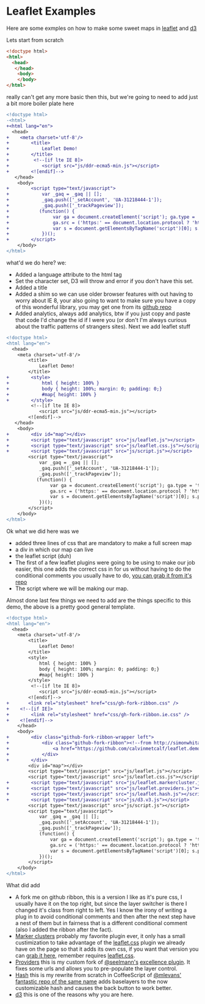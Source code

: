 Leaflet Examples
====
Here are some exmples on how to make some sweet maps in [leaflet](http://leafletjs.com/) and [d3](http://d3js.org)

Lets start from scratch
```html
<!doctype html>
<html>
  <head>
   </head>
    <body>
    </body>
</html>
```
really can't get any more basic then this, but we're going to need to add just a bit more boiler plate here
```diff
<!doctype html>
-<html>
+<html lang="en">
  <head>
+    <meta charset='utf-8'/>
+        <title>
+            Leaflet Demo!
+        </title>
+         <!--[if lte IE 8]>
+            <script src="js/ddr-ecma5-min.js"></script>
+        <![endif]-->    
   </head>
    <body>
+        <script type="text/javascript">
+            var _gaq = _gaq || [];
+            _gaq.push(['_setAccount', 'UA-31218444-1']);
+            _gaq.push(['_trackPageview']);
+           (function() {
+                var ga = document.createElement('script'); ga.type = 'text/javascript'; ga.async = true;
+                ga.src = ('https:' == document.location.protocol ? 'https://ssl' : 'http://www') + '.google-analytics.com/ga.js';
+                var s = document.getElementsByTagName('script')[0]; s.parentNode.insertBefore(ga, s);
+            })();
+        </script>
    </body>
</html>
```
what'd we do here?
we:
* Added a language attribute to the html tag
* Set the character set, D3 will throw and error if you don't have this set.
* Added a title
* Added a shim so we can use older browser features with out having to worry about IE 8, your also going to want to make sure you have a copy of this wonderful library, you may get one from its [github repo](https://github.com/ddrcode/ddr-ecma5)
* Added analytics, always add analytics, btw if you just copy and paste that code I'd change the id if I were you (or don't I'm always curious about the traffic patterns of strangers sites).
Next we add leaflet stuff

```diff
<!doctype html>
<html lang="en">
  <head>
    <meta charset='utf-8'/>
        <title>
            Leaflet Demo!
        </title>
+        <style>
+            html { height: 100% }
+            body { height: 100%; margin: 0; padding: 0;}
+            #map{ height: 100% }
+        </style>
         <!--[if lte IE 8]>
            <script src="js/ddr-ecma5-min.js"></script>
        <![endif]-->    
   </head>
    <body>
+        <div id="map"></div>
+        <script type="text/javascript" src="js/leaflet.js"></script>
+        <script type="text/javascript" src="js/leaflet.css.js"></script>
+        <script type="text/javascript" src="js/script.js"></script>
        <script type="text/javascript">
            var _gaq = _gaq || [];
            _gaq.push(['_setAccount', 'UA-31218444-1']);
            _gaq.push(['_trackPageview']);
           (function() {
                var ga = document.createElement('script'); ga.type = 'text/javascript'; ga.async = true;
                ga.src = ('https:' == document.location.protocol ? 'https://ssl' : 'http://www') + '.google-analytics.com/ga.js';
                var s = document.getElementsByTagName('script')[0]; s.parentNode.insertBefore(ga, s);
            })();
        </script>
    </body>
</html>
```
Ok what we did here was we
* added three lines of css that are mandatory to make a full screen map
* a div in which our map can live
* the leaflet script (duh)
* The first of a few leaflet plugins were going to be using to make our job easier, this one adds the correct css in for us without having to do the conditional comments you usually have to do, [you can grab it from it's repo](https://github.com/calvinmetcalf/leaflet.css)
* The script where we will be making our map.

Almost done last few things we need to add are the things specific to this demo, the above is a pretty good general template.

```diff
<!doctype html>
<html lang="en">
  <head>
    <meta charset='utf-8'/>
        <title>
            Leaflet Demo!
        </title>
        <style>
            html { height: 100% }
            body { height: 100%; margin: 0; padding: 0;}
            #map{ height: 100% }
        </style>
         <!--[if lte IE 8]>
            <script src="js/ddr-ecma5-min.js"></script>
        <![endif]-->     
+       <link rel="stylesheet" href="css/gh-fork-ribbon.css" />
+    <!--[if IE]>
+        <link rel="stylesheet" href="css/gh-fork-ribbon.ie.css" />
+    <![endif]-->
    </head>
    <body>
+        <div class="github-fork-ribbon-wrapper left">
+            <div class="github-fork-ribbon"><!--from http://simonwhitaker.github.com/github-fork-ribbon-css/ -->
+                <a href="https://github.com/calvinmetcalf/leaflet.demos">Fork me on GitHub</a>
+            </div>
+        </div>
        <div id="map"></div>
        <script type="text/javascript" src="js/leaflet.js"></script>
        <script type="text/javascript" src="js/leaflet.css.js"></script>
+        <script type="text/javascript" src="js/leaflet.markercluster.js"></script>
+        <script type="text/javascript" src="js/leaflet.providers.js"></script>
+        <script type="text/javascript" src="js/leaflet.hash.js"></script>
+        <script type="text/javascript" src="js/d3.v3.js"></script>
        <script type="text/javascript" src="js/script.js"></script>
        <script type="text/javascript">
            var _gaq = _gaq || [];
            _gaq.push(['_setAccount', 'UA-31218444-1']);
            _gaq.push(['_trackPageview']);
            (function() {
                var ga = document.createElement('script'); ga.type = 'text/javascript'; ga.async = true;
                ga.src = ('https:' == document.location.protocol ? 'https://ssl' : 'http://www') + '.google-analytics.com/ga.js';
                var s = document.getElementsByTagName('script')[0]; s.parentNode.insertBefore(ga, s);
            })();
        </script>
    </body>
</html>
```
What did add
* A fork me on github ribbon, this is a version I like as it's pure css, I usually have it on the top right, but since the layer switcher is there I changed it's class from right to left.  Yes I know the irony of writing a plug in to avoid conditional comments and then after the next step have a nest of them but in fairness that is a different conditional comment (also I added the ribbon after the fact).
* [Marker clusters](https://github.com/Leaflet/Leaflet.markercluster) probably my favorite plugin ever, it only has a small custimization to take advantage of the [leaflet.css](https://github.com/calvinmetcalf/leaflet.css) plugin we already have on the page so that it adds its own css, if you want that version you can [grab it here](https://raw.github.com/calvinmetcalf/leaflet.demos/gh-pages/js/leaflet.markercluster.js), remember requires [leaflet.css](https://github.com/calvinmetcalf/leaflet.css).
* [Providers](https://github.com/calvinmetcalf/leaflet-providers) this is my custom fork of [@seelmann's](https://github.com/seelmann) [excellence plugin](https://github.com/seelmann/leaflet-providers). It fixes some urls and allows you to pre-populate the layer control. 
* [Hash](https://github.com/calvinmetcalf/leaflet-hash) this is my rewrite from scratch in CoffeeScript of [@mlevans'](https://github.com/mlevans) [fantastic repo of the same name](https://github.com/mlevans/leaflet-hash) adds baselayers to the now customizable hash and causes the back button to work better. 
* [d3](d3) this is one of the reasons why you are here.
